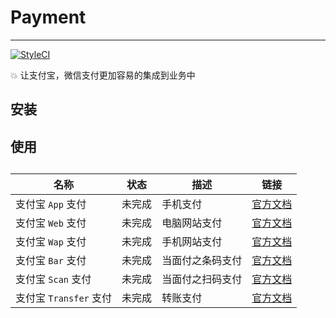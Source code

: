 # Payment

***

[![StyleCI](https://styleci.io/repos/119123605/shield?branch=master)](https://styleci.io/repos/119123605)

💥 让支付宝，微信支付更加容易的集成到业务中

## 安装

## 使用

## 

| 名称 | 状态 | 描述 | 链接 |
| --- | --- | --- | --- |
| 支付宝 `App` 支付 | 未完成 | 手机支付 | [官方文档](https://docs.open.alipay.com/204/105297/) |
| 支付宝 `Web` 支付 | 未完成 | 电脑网站支付 | [官方文档](https://docs.open.alipay.com/270) |
| 支付宝 `Wap` 支付 | 未完成 | 手机网站支付 | [官方文档](https://docs.open.alipay.com/203/105285/) |
| 支付宝 `Bar` 支付 | 未完成 | 当面付之条码支付 | [官方文档](https://docs.open.alipay.com/194/106039/) |
| 支付宝 `Scan` 支付 | 未完成 | 当面付之扫码支付 | [官方文档](https://docs.open.alipay.com/194/106078/) |
| 支付宝 `Transfer` 支付 | 未完成 | 转账支付 | [官方文档](https://docs.open.alipay.com/309/106236/) |

